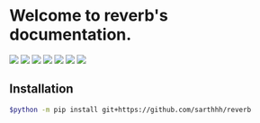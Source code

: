 # Welcome to reverb's documentation.

![](https://img.shields.io/github/license/sarthhh/reverb?style=flat-square)
![](https://img.shields.io/badge/code%20style-black-000000.svg?style=flat-square)
![](https://img.shields.io/badge/%20type_checker-pyright-%231674b1?style=flat-square)
![](https://img.shields.io/github/stars/sarthhh/reverb?style=flat-square)
![](https://img.shields.io/github/last-commit/sarthhh/reverb?style=flat-square)
![](https://img.shields.io/pypi/pyversions/reverb?style=flat-square)
![](https://img.shields.io/pypi/v/reverb?style=flat-square")

## Installation

```sh
$python -m pip install git+https://github.com/sarthhh/reverb
```